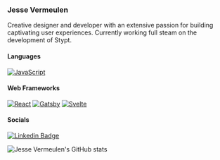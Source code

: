 ### Jesse Vermeulen

Creative designer and developer with an extensive passion for building captivating user experiences. Currently working full steam on the development of Stypt.

#### Languages

[![JavaScript](https://img.shields.io/badge/-JavaScript-F7DF1E?style=flat-square&logo=JavaScript&logoColor=white)](https://developer.mozilla.org/en-US/docs/Web/JavaScript)

#### Web Frameworks

[![React](https://img.shields.io/badge/-React-61DAFB?style=flat-square&logo=React&logoColor=white)](https://reactjs.org/)
[![Gatsby](https://img.shields.io/badge/-Gatsby-673399?style=flat-square&logo=Gatsby&logoColor=white)](https://gatsbyjs.org/)
[![Svelte](https://img.shields.io/badge/-Svelte-ff3e00?style=flat-square&logo=Svelte&logoColor=white)](https://svelte.dev/)

#### Socials

[![Linkedin Badge](https://img.shields.io/badge/-LinkedIn-blue?style=flat-square&logo=Linkedin&logoColor=white&link=https://www.linkedin.com/in/vermeulenjesse/)](https://www.linkedin.com/in/vermeulenjesse/)

![Jesse Vermeulen's GitHub stats](https://github-readme-stats.vercel.app/api?username=jessevermeulen&show_icons=true)
